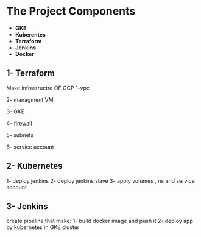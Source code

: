 # The Project Components
- **GKE**
- **Kuberentes**
- **Terraform**
- **Jenkins**
- **Docker**


## 1- Terraform
 Make infrastructre OF GCP 
 1-vpc
 
 2- managment VM 
 
 3- GKE 
 
 4- firewall
 
 5- subnets
 
 6- service account 
 
 
## 2- Kubernetes 
1- deploy jenkins
2- deploy jenkins slave 
3- apply volumes , ns and service account 

## 3- Jenkins 
 create pipeline that make:
 1- build docker image and push it 
 2- deploy app by kubernetes in GKE cluster 
 
 
